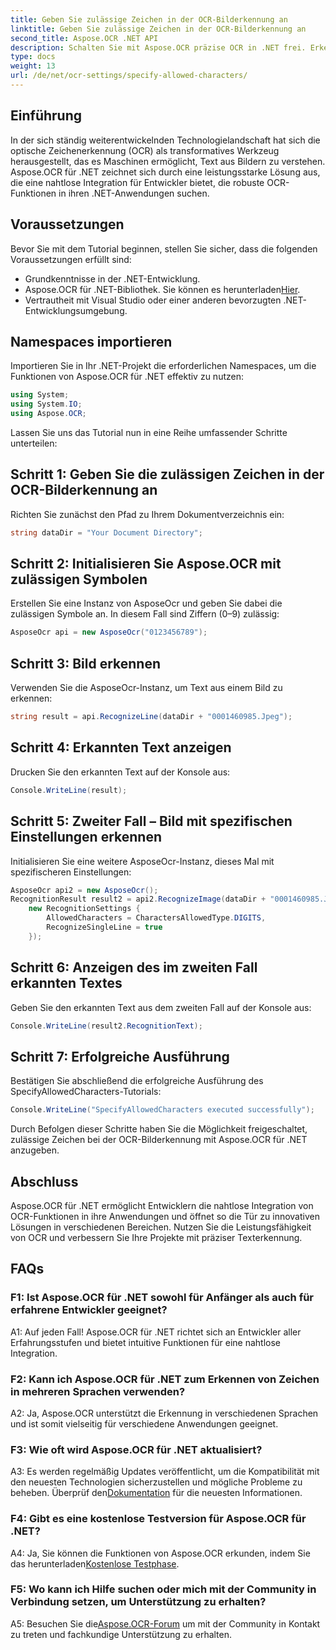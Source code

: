 ```yaml
---
title: Geben Sie zulässige Zeichen in der OCR-Bilderkennung an
linktitle: Geben Sie zulässige Zeichen in der OCR-Bilderkennung an
second_title: Aspose.OCR .NET API
description: Schalten Sie mit Aspose.OCR präzise OCR in .NET frei. Erkennen Sie mühelos Text aus Bildern. Laden Sie es jetzt herunter und erleben Sie ein transformatives Entwicklungserlebnis.
type: docs
weight: 13
url: /de/net/ocr-settings/specify-allowed-characters/
---
```

## Einführung

In der sich ständig weiterentwickelnden Technologielandschaft hat sich die optische Zeichenerkennung (OCR) als transformatives Werkzeug herausgestellt, das es Maschinen ermöglicht, Text aus Bildern zu verstehen. Aspose.OCR für .NET zeichnet sich durch eine leistungsstarke Lösung aus, die eine nahtlose Integration für Entwickler bietet, die robuste OCR-Funktionen in ihren .NET-Anwendungen suchen.

## Voraussetzungen

Bevor Sie mit dem Tutorial beginnen, stellen Sie sicher, dass die folgenden Voraussetzungen erfüllt sind:

- Grundkenntnisse in der .NET-Entwicklung.
-  Aspose.OCR für .NET-Bibliothek. Sie können es herunterladen[Hier](https://releases.aspose.com/ocr/net/).
- Vertrautheit mit Visual Studio oder einer anderen bevorzugten .NET-Entwicklungsumgebung.

## Namespaces importieren

Importieren Sie in Ihr .NET-Projekt die erforderlichen Namespaces, um die Funktionen von Aspose.OCR für .NET effektiv zu nutzen:

```csharp
using System;
using System.IO;
using Aspose.OCR;
```

Lassen Sie uns das Tutorial nun in eine Reihe umfassender Schritte unterteilen:

## Schritt 1: Geben Sie die zulässigen Zeichen in der OCR-Bilderkennung an

Richten Sie zunächst den Pfad zu Ihrem Dokumentverzeichnis ein:

```csharp
string dataDir = "Your Document Directory";
```

## Schritt 2: Initialisieren Sie Aspose.OCR mit zulässigen Symbolen

Erstellen Sie eine Instanz von AsposeOcr und geben Sie dabei die zulässigen Symbole an. In diesem Fall sind Ziffern (0–9) zulässig:

```csharp
AsposeOcr api = new AsposeOcr("0123456789");
```

## Schritt 3: Bild erkennen

Verwenden Sie die AsposeOcr-Instanz, um Text aus einem Bild zu erkennen:

```csharp
string result = api.RecognizeLine(dataDir + "0001460985.Jpeg");
```

## Schritt 4: Erkannten Text anzeigen

Drucken Sie den erkannten Text auf der Konsole aus:

```csharp
Console.WriteLine(result);
```

## Schritt 5: Zweiter Fall – Bild mit spezifischen Einstellungen erkennen

Initialisieren Sie eine weitere AsposeOcr-Instanz, dieses Mal mit spezifischeren Einstellungen:

```csharp
AsposeOcr api2 = new AsposeOcr();
RecognitionResult result2 = api2.RecognizeImage(dataDir + "0001460985.Jpeg", 
    new RecognitionSettings { 
        AllowedCharacters = CharactersAllowedType.DIGITS,
        RecognizeSingleLine = true
    });
```

## Schritt 6: Anzeigen des im zweiten Fall erkannten Textes

Geben Sie den erkannten Text aus dem zweiten Fall auf der Konsole aus:

```csharp
Console.WriteLine(result2.RecognitionText);
```

## Schritt 7: Erfolgreiche Ausführung

Bestätigen Sie abschließend die erfolgreiche Ausführung des SpecifyAllowedCharacters-Tutorials:

```csharp
Console.WriteLine("SpecifyAllowedCharacters executed successfully");
```

Durch Befolgen dieser Schritte haben Sie die Möglichkeit freigeschaltet, zulässige Zeichen bei der OCR-Bilderkennung mit Aspose.OCR für .NET anzugeben.

## Abschluss

Aspose.OCR für .NET ermöglicht Entwicklern die nahtlose Integration von OCR-Funktionen in ihre Anwendungen und öffnet so die Tür zu innovativen Lösungen in verschiedenen Bereichen. Nutzen Sie die Leistungsfähigkeit von OCR und verbessern Sie Ihre Projekte mit präziser Texterkennung.

## FAQs

### F1: Ist Aspose.OCR für .NET sowohl für Anfänger als auch für erfahrene Entwickler geeignet?

A1: Auf jeden Fall! Aspose.OCR für .NET richtet sich an Entwickler aller Erfahrungsstufen und bietet intuitive Funktionen für eine nahtlose Integration.

### F2: Kann ich Aspose.OCR für .NET zum Erkennen von Zeichen in mehreren Sprachen verwenden?

A2: Ja, Aspose.OCR unterstützt die Erkennung in verschiedenen Sprachen und ist somit vielseitig für verschiedene Anwendungen geeignet.

### F3: Wie oft wird Aspose.OCR für .NET aktualisiert?

 A3: Es werden regelmäßig Updates veröffentlicht, um die Kompatibilität mit den neuesten Technologien sicherzustellen und mögliche Probleme zu beheben. Überprüf den[Dokumentation](https://reference.aspose.com/ocr/net/) für die neuesten Informationen.

### F4: Gibt es eine kostenlose Testversion für Aspose.OCR für .NET?

 A4: Ja, Sie können die Funktionen von Aspose.OCR erkunden, indem Sie das herunterladen[Kostenlose Testphase](https://releases.aspose.com/).

### F5: Wo kann ich Hilfe suchen oder mich mit der Community in Verbindung setzen, um Unterstützung zu erhalten?

 A5: Besuchen Sie die[Aspose.OCR-Forum](https://forum.aspose.com/c/ocr/16) um mit der Community in Kontakt zu treten und fachkundige Unterstützung zu erhalten.